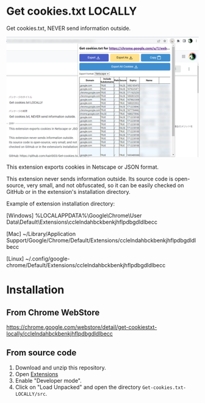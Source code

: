 # Get cookies.txt LOCALLY
Get cookies.txt, NEVER send information outside.

![ss](./ss.png)

This extension exports cookies in Netscape or JSON format.

This extension never sends information outside.
Its source code is open-source, very small, and not obfuscated, so it can be easily checked on GitHub or in the extension's installation directory.

Example of extension installation directory:

[Windows]
%LOCALAPPDATA%\Google\Chrome\User Data\Default\Extensions\cclelndahbckbenkjhflpdbgdldlbecc

[Mac]
~/Library/Application Support/Google/Chrome/Default/Extensions/cclelndahbckbenkjhflpdbgdldlbecc

[Linux]
~/.config/google-chrome/Default/Extensions/cclelndahbckbenkjhflpdbgdldlbecc


# Installation
## From Chrome WebStore
https://chrome.google.com/webstore/detail/get-cookiestxt-locally/cclelndahbckbenkjhflpdbgdldlbecc

## From source code
1. Download and unzip this repository.
2. Open [Extensions](chrome://extensions/)
3. Enable "Developer mode".
4. Click on "Load Unpacked" and open the directory `Get-cookies.txt-LOCALLY/src`.
